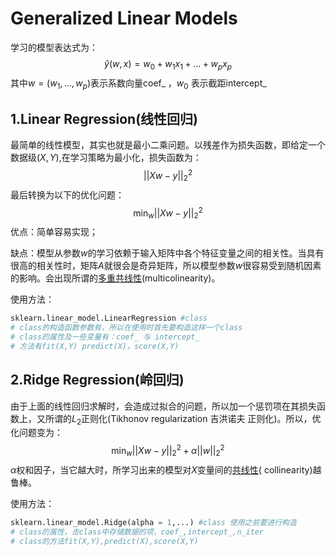 # Generalized Linear Models

学习的模型表达式为：
$$
\hat{y}(w, x) = w_0 + w_1 x_1 + ... + w_p x_p
$$
其中$w = (w_1, ..., w_p)$表示系数向量coef_ ，$w_0$ 表示截距intercept_

## 1.Linear Regression(线性回归)

最简单的线性模型，其实也就是最小二乘问题。以残差作为损失函数，即给定一个数据级$(X, Y)$,在学习策略为最小化，损失函数为：
$$
{|| X w - y||_2}^2
$$
最后转换为以下的优化问题：
$$
\min_{w} {|| X w - y||_2}^2
$$
优点：简单容易实现；

缺点：模型从参数$w$的学习依赖于输入矩阵中各个特征变量之间的相关性。当具有很高的相关性时，矩阵$A$就很会是奇异矩阵，所以模型参数$w$很容易受到随机因素的影响。会出现所谓的[多重共线性](https://baike.baidu.com/item/%E5%A4%9A%E9%87%8D%E5%85%B1%E7%BA%BF%E6%80%A7/10201978?fr=aladdin)(multicolinearity)。

使用方法：

```python
sklearn.linear_model.LinearRegression #class
# class的构造函数参数有，所以在使用时首先要构造这样一个class
# class的属性及一些变量有：coef_ 与 intercept_
# 方法有fit(X,Y) predict(X)，score(X,Y)
```

## 2.Ridge Regression(岭回归)

由于上面的线性回归求解时，会造成过拟合的问题，所以加一个惩罚项在其损失函数上，又所谓的$L_2$正则化(Tikhonov regularization 吉洪诺夫 正则化)。所以，优化问题变为：
$$
\min_{w} {{|| X w - y||_2}^2 + \alpha {||w||_2}^2}
$$
$\alpha$权和因子，当它越大时，所学习出来的模型对$X$变量间的[共线性](https://baike.baidu.com/item/%E5%85%B1%E7%BA%BF%E6%80%A7/4021508?fr=aladdin)( collinearity)越鲁棒。

使用方法：

```python
sklearn.linear_model.Ridge(alpha = 1,...) #class 使用之前要进行构造
# class的属性，击class中存储数据的项，coef_,intercept_,n_iter
# class的方法fit(X,Y),predict(X),score(X,Y)
```


